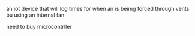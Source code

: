 an iot device that will log times for when air is beimg forced through vents bu using an internsl fan

need to buy microcontrller
